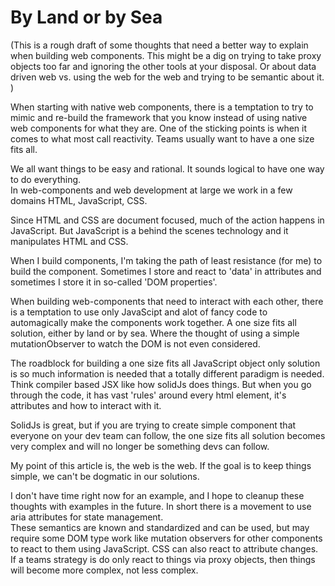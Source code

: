 # By Land or by Sea

(This is a rough draft of some thoughts that need a better way to explain when building web components.
 This might be a dig on trying to take proxy objects too far and ignoring the other tools at your disposal.
 Or about data driven web vs. using the web for the web and trying to be semantic about it.
 )

When starting with native web components, there is a temptation to try to mimic and re-build the framework that you know instead of using native web components for what they are.  One of the sticking points is when it comes to what most call reactivity.  Teams usually want to have a one size fits all.  


We all want things to be easy and rational.  It sounds logical to have one way to do everything.  
In web-components and web development at large we work in a few domains HTML, JavaScript, CSS.

Since HTML and CSS are document focused, much of the action happens in JavaScript.
But JavaScript is a behind the scenes technology and it manipulates HTML and CSS.

When I build components, I'm taking the path of least resistance (for me) to build the component.
Sometimes I store and react to 'data' in attributes and sometimes I store it in so-called 'DOM properties'.

When building web-components that need to interact with each other, there is a temptation to use only JavaScipt and alot of fancy code to automagically make the components work together.
A one size fits all solution, either by land or by sea.  Where the thought of using a simple mutationObserver to watch the DOM is not even considered.

The roadblock for building a one size fits all JavaScript object only solution is so much information is needed that a totally different paradigm is needed.
Think compiler based JSX like how solidJs does things. But when you go through the code, it has vast 'rules' around every html element, it's attributes and how to interact with it.

SolidJs is great, but if you are trying to create simple component that everyone on your dev team can follow, the one size fits all solution becomes very complex and will no longer 
be something devs can follow.

My point of this article is, the web is the web. If the goal is to keep things simple, we can't be dogmatic in our solutions.

I don't have time right now for an example, and I hope to cleanup these thoughts with examples in the future.
In short there is a movement to use aria attributes for state management.  
These semantics are known and standardized and can be used, but may require some DOM type work like mutation observers for other components to react to them using JavaScript.
CSS can also react to attribute changes. If a teams strategy is do only react to things via proxy objects, then things will become more complex, not less complex.

